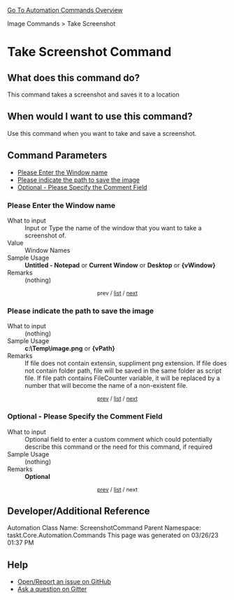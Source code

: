 <!--TITLE: Take Screenshot Command -->
<!-- SUBTITLE: a command in the Image Commands group. -->
[Go To Automation Commands Overview](/automation-commands.md)


Image Commands &gt; Take Screenshot


# Take Screenshot Command


## What does this command do?
This command takes a screenshot and saves it to a location


## When would I want to use this command?
Use this command when you want to take and save a screenshot.


<a id="param_list"></a>
## Command Parameters
- [Please Enter the Window name](#param_0)
- [Please indicate the path to save the image](#param_1)
- [Optional - Please Specify the Comment Field](#param_2)


<a id="param_0"></a>
### Please Enter the Window name


<dl>
<dt>What to input</dt><dd>Input or Type the name of the window that you want to take a screenshot of.</dd>
<dt>Value</dt><dd>Window Names</dd>
<dt>Sample Usage</dt><dd><strong>Untitled - Notepad</strong> or <strong>Current Window</strong> or <strong>Desktop</strong> or <strong>{vWindow}</strong></dd>
<dt>Remarks</dt><dd>(nothing)</dd>
</dl>




<div style="font-size: 90%; text-align: center">


prev / [list](#param_list) / [next](#param_1)


</div>


<a id="param_1"></a>
### Please indicate the path to save the image


<dl>
<dt>What to input</dt><dd>(nothing)</dd>
<dt>Sample Usage</dt><dd><strong>c:\Temp\image.png</strong> or <strong>{vPath}</strong></dd>
<dt>Remarks</dt><dd>If file does not contain extensin, suppliment png extension.
If file does not contain folder path, file will be saved in the same folder as script file.
If file path contains FileCounter variable, it will be replaced by a number that will become the name of a non-existent file.</dd>
</dl>




<div style="font-size: 90%; text-align: center">


[prev](#param_1) / [list](#param_list) / [next](#param_2)


</div>


<a id="param_2"></a>
### Optional - Please Specify the Comment Field


<dl>
<dt>What to input</dt><dd>Optional field to enter a custom comment which could potentially describe this command or the need for this command, if required</dd>
<dt>Sample Usage</dt><dd>(nothing)</dd>
<dt>Remarks</dt><dd><strong>Optional</strong><br></dd>
</dl>




<div style="font-size: 90%; text-align: center">


[prev](#param_2) / [list](#param_list) / next


</div>


## Developer/Additional Reference
Automation Class Name: ScreenshotCommand
Parent Namespace: taskt.Core.Automation.Commands
This page was generated on 03/26/23 01:37 PM


## Help
- [Open/Report an issue on GitHub](https://github.com/rcktrncn/taskt/issues/new)
- [Ask a question on Gitter](https://gitter.im/taskt-rpa/Lobby)
